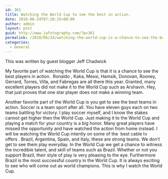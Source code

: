 ```yaml
---
id: 361
title: Watching the World Cup to see the best in action.
date: 2010-06-24T07:20:15+00:00
author: admin
layout: post
guid: http://www.jafotography.com/?p=361
permalink: /2010/06/24/watching-the-world-cup-is-a-chance-to-see-the-best-in-action/
categories:
  - General
---
```

This was written by guest blogger Jeff Chadwick

My favorite part of watching the World Cup is that it is a chance to see the best players in action. &nbsp;Ronaldo&nbsp;, Kaka, Messi, Hamsik, Donovan, Rooney, Gerrard, Torres, Villa, and Fabregas are all there this year. Granted, many excellent players did not make it to the World Cup such as Arshavin. Hey, that just proves that one star player does not make a winning team.

Another favorite part of the World Cup is you get to see the best teams in action. Soccer is a team sport after all. You have eleven guys each on two teams battling for victory. I play soccer myself, and I know the stakes cannot get higher then the World Cup. Just making it to the World Cup and playing a match for your country is a big honor. Many great players have missed the opportunity and have watched the action from home instead. I will be watching the World Cup intently on some of the &nbsp;best cable tv offers&nbsp;. Brazil, Argentina, Spain, and Italy, these are strong teams. We don&#8217;t get to see them play everyday. In the World Cup we get a chance to witness the incredible talent, and skill of teams such as Brazil. Whether or not you support Brazil, their style of play is very pleasing to the eye. Furthermore Brazil is the most successful country in the World Cup. It is always exciting to see who will come out as world champions. This is why I watch the World Cup.